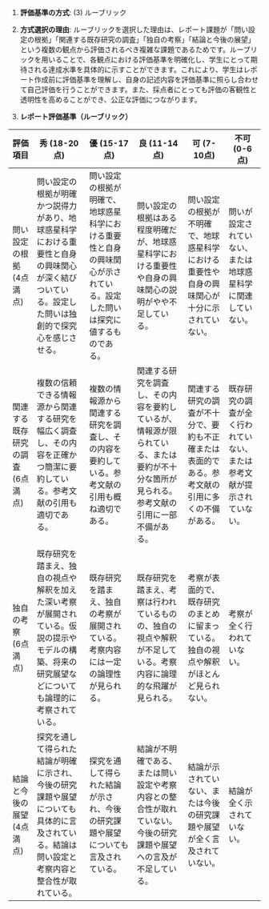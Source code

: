 1. **評価基準の方式**: (3) ルーブリック

2. **方式選択の理由**: ルーブリックを選択した理由は、レポート課題が「問い設定の根拠」「関連する既存研究の調査」「独自の考察」「結論と今後の展望」という複数の観点から評価されるべき複雑な課題であるためです。ルーブリックを用いることで、各観点における評価基準を明確化し、学生にとって期待される達成水準を具体的に示すことができます。これにより、学生はレポート作成前に評価基準を理解し、自身の記述内容を評価基準に照らし合わせて自己評価を行うことができます。また、採点者にとっても評価の客観性と透明性を高めることができ、公正な評価につながります。

3. **レポート評価基準（ルーブリック）**

| 評価項目 | 秀 (18-20点) | 優 (15-17点) | 良 (11-14点) | 可 (7-10点) | 不可 (0-6点) |
|---|---|---|---|---|---|
| 問い設定の根拠 (4点満点) | 問い設定の根拠が明確かつ説得力があり、地球惑星科学における重要性と自身の興味関心が深く結びついている。設定した問いは独創的で探究心を感じさせる。 | 問い設定の根拠が明確で、地球惑星科学における重要性と自身の興味関心が示されている。設定した問いは探究に値するものである。 | 問い設定の根拠はある程度明確だが、地球惑星科学における重要性や自身の興味関心の説明がやや不足している。 | 問い設定の根拠が不明確で、地球惑星科学における重要性や自身の興味関心が十分に示されていない。 | 問いが設定されていない、または地球惑星科学に関連していない。 |
| 関連する既存研究の調査 (6点満点) | 複数の信頼できる情報源から関連する研究を幅広く調査し、その内容を正確かつ簡潔に要約している。参考文献の引用も適切である。 | 複数の情報源から関連する研究を調査し、その内容を要約している。参考文献の引用も概ね適切である。 | 関連する研究を調査し、その内容を要約しているが、情報源が限られている、または要約が不十分な箇所が見られる。参考文献の引用に一部不備がある。 | 関連する研究の調査が不十分で、要約も不正確または表面的である。参考文献の引用に多くの不備がある。 | 既存研究の調査が全く行われていない、または参考文献が提示されていない。 |
| 独自の考察 (6点満点) | 既存研究を踏まえ、独自の視点や解釈を加えた深い考察が展開されている。仮説の提示やモデルの構築、将来の研究展望などについても論理的に考察されている。 | 既存研究を踏まえ、独自の考察が展開されている。考察内容には一定の論理性が見られる。 | 既存研究を踏まえ、考察は行われているものの、独自の視点や解釈が不足している。考察内容に論理的な飛躍が見られる。 | 考察が表面的で、既存研究のまとめに留まっている。独自の視点や解釈がほとんど見られない。 | 考察が全く行われていない。 |
| 結論と今後の展望 (4点満点) | 探究を通して得られた結論が明確に示され、今後の研究課題や展望についても具体的に言及されている。結論は問い設定と考察内容と整合性が取れている。 | 探究を通して得られた結論が示され、今後の研究課題や展望についても言及されている。 | 結論が不明確である、または問い設定や考察内容との整合性が取れていない。今後の研究課題や展望への言及が不足している。 | 結論が示されていない、または今後の研究課題や展望が全く言及されていない。 | 結論が全く示されていない。 |

